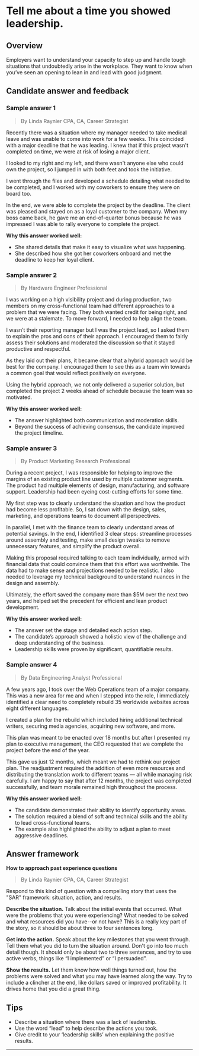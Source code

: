 # Tell me about a time you showed leadership.

## Overview
Employers want to understand your capacity to step up and handle tough situations that undoubtedly arise in the workplace. They want to know when you’ve seen an opening to lean in and lead with good judgment.

## Candidate answer and feedback

### Sample answer 1
> By Linda Raynier CPA, CA, Career Strategist

Recently there was a situation where my manager needed to take medical leave and was unable to come into work for a few weeks. This coincided with a major deadline that he was leading. I knew that if this project wasn't completed on time, we were at risk of losing a major client.

I looked to my right and my left, and there wasn't anyone else who could own the project, so I jumped in with both feet and took the initiative.

I went through the files and developed a schedule detailing what needed to be completed, and I worked with my coworkers to ensure they were on board too.

In the end, we were able to complete the project by the deadline. The client was pleased and stayed on as a loyal customer to the company. When my boss came back, he gave me an end-of-quarter bonus because he was impressed I was able to rally everyone to complete the project.

**Why this answer worked well:**

* She shared details that make it easy to visualize what was happening.
* She described how she got her coworkers onboard and met the deadline to keep her loyal client.

### Sample answer 2
> By Hardware Engineer Professional

I was working on a high visibility project and during production, two members on my cross-functional team had different approaches to a problem that we were facing. They both wanted credit for being right, and we were at a stalemate. To move forward, I needed to help align the team.

I wasn’t their reporting manager but I was the project lead, so I asked them to explain the pros and cons of their approach. I encouraged them to fairly assess their solutions and moderated the discussion so that it stayed productive and respectful.

As they laid out their plans, it became clear that a hybrid approach would be best for the company. I encouraged them to see this as a team win towards a common goal that would reflect positively on everyone.

Using the hybrid approach, we not only delivered a superior solution, but completed the project 2 weeks ahead of schedule because the team was so motivated.

**Why this answer worked well:**

* The answer highlighted both communication and moderation skills.
* Beyond the success of achieving consensus, the candidate improved the project timeline.

### Sample answer 3
> By Product Marketing Research Professional

During a recent project, I was responsible for helping to improve the margins of an existing product line used by multiple customer segments. The product had multiple elements of design, manufacturing, and software support. Leadership had been eyeing cost-cutting efforts for some time.

My first step was to clearly understand the situation and how the product had become less profitable. So, I sat down with the design, sales, marketing, and operations teams to document all perspectives.

In parallel, I met with the finance team to clearly understand areas of potential savings. In the end, I identified 3 clear steps: streamline processes around assembly and testing, make small design tweaks to remove unnecessary features, and simplify the product overall.

Making this proposal required talking to each team individually, armed with financial data that could convince them that this effort was worthwhile. The data had to make sense and projections needed to be realistic. I also needed to leverage my technical background to understand nuances in the design and assembly.

Ultimately, the effort saved the company more than $5M over the next two years, and helped set the precedent for efficient and lean product development.

**Why this answer worked well:**

* The answer set the stage and detailed each action step.
* The candidate’s approach showed a holistic view of the challenge and deep understanding of the business.
* Leadership skills were proven by significant, quantifiable results.

### Sample answer 4
> By Data Engineering Analyst Professional

A few years ago, I took over the Web Operations team of a major company. This was a new area for me and when I stepped into the role, I immediately identified a clear need to completely rebuild 35 worldwide websites across eight different languages.

I created a plan for the rebuild which included hiring additional technical writers, securing media agencies, acquiring new software, and more.

This plan was meant to be enacted over 18 months but after I presented my plan to executive management, the CEO requested that we complete the project before the end of the year.

This gave us just 12 months, which meant we had to rethink our project plan. The readjustment required the addition of even more resources and distributing the translation work to different teams — all while managing risk carefully. I am happy to say that after 12 months, the project was completed successfully, and team morale remained high throughout the process.

**Why this answer worked well:**

* The candidate demonstrated their ability to identify opportunity areas.
* The solution required a blend of soft and technical skills and the ability to lead cross-functional teams.
* The example also highlighted the ability to adjust a plan to meet aggressive deadlines.

## Answer framework

**How to approach past experience questions**

> By Linda Raynier CPA, CA, Career Strategist

Respond to this kind of question with a compelling story that uses the "SAR" framework: situation, action, and results.

**Describe the situation.** Talk about the initial events that occurred. What were the problems that you were experiencing? What needed to be solved and what resources did you have--or not have? This is a really key part of the story, so it should be about three to four sentences long.

**Get into the action.** Speak about the key milestones that you went through. Tell them what you did to turn the situation around. Don't go into too much detail though. It should only be about two to three sentences, and try to use active verbs, things like “I implemented” or “I persuaded”.

**Show the results.** Let them know how well things turned out, how the problems were solved and what you may have learned along the way. Try to include a clincher at the end, like dollars saved or improved profitability. It drives home that you did a great thing.

## Tips

* Describe a situation where there was a lack of leadership.
* Use the word “lead” to help describe the actions you took.
* Give credit to your ‘leadership skills’ when explaining the positive results.

---